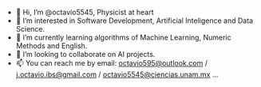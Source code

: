 - 👋 Hi, I’m @octavio5545,  Physicist at heart
- 👀 I’m interested in Software Development, Artificial Inteligence and Data Science. 
- 🌱 I’m currently learning algorithms of Machine Learning, Numeric Methods and English.
- 💞️ I’m looking to collaborate on AI projects.
- 📫 You can reach me by email: octavio595@outlook.com / j.octavio.ibs@gmail.com / octavio5545@ciencias.unam.mx ...

<!---
octavio5545/octavio5545 is a ✨ special ✨ repository because its `README.md` (this file) appears on your GitHub profile.
You can click the Preview link to take a look at your changes.
--->
